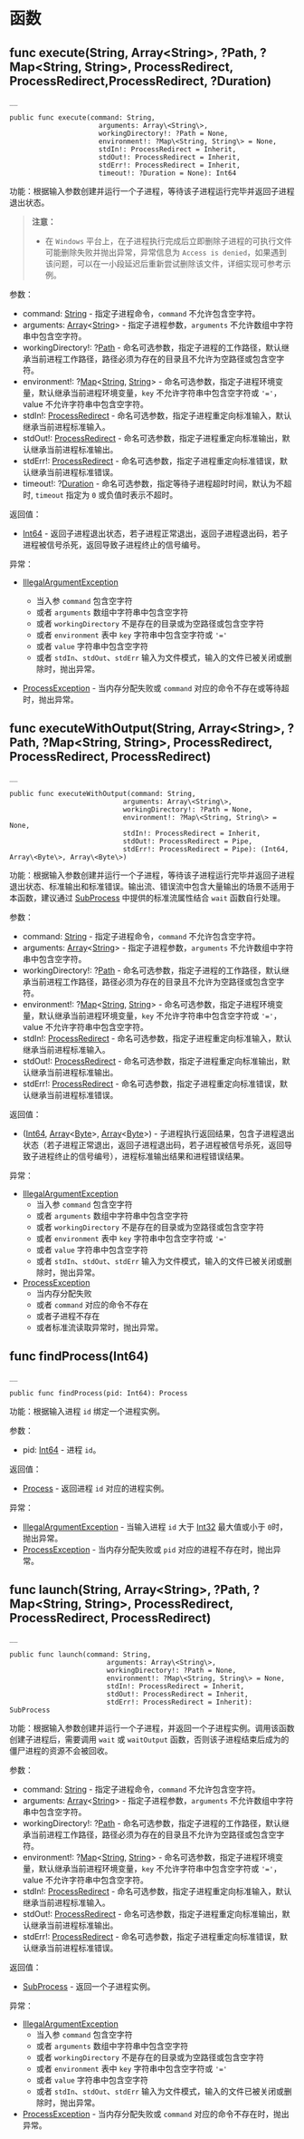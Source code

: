 
# 函数

## func execute\(String, Array\<String\>, ?Path, ?Map\<String, String\>, ProcessRedirect, ProcessRedirect,ProcessRedirect, ?Duration\)
    
    __
    
    public func execute(command: String,
                          arguments: Array\<String\>,
                          workingDirectory!: ?Path = None,
                          environment!: ?Map\<String, String\> = None,
                          stdIn!: ProcessRedirect = Inherit,
                          stdOut!: ProcessRedirect = Inherit,
                          stdErr!: ProcessRedirect = Inherit,
                          timeout!: ?Duration = None): Int64
    
功能：根据输入参数创建并运行一个子进程，等待该子进程运行完毕并返回子进程退出状态。

> **注意：**
> 
>   * 在 `Windows` 平台上，在子进程执行完成后立即删除子进程的可执行文件可能删除失败并抛出异常，异常信息为 `Access is denied`，如果遇到该问题，可以在一小段延迟后重新尝试删除该文件，详细实现可参考示例。
> 

参数：

  * command: [String](https://docs.cangjie-lang.cn/docs/1.0.1/libs/std/core/core_package_api/core_package_structs.html#struct-string) \- 指定子进程命令，`command` 不允许包含空字符。
  * arguments: [Array](https://docs.cangjie-lang.cn/docs/1.0.1/libs/std/core/core_package_api/core_package_structs.html#struct-arrayt)<[String](https://docs.cangjie-lang.cn/docs/1.0.1/libs/std/core/core_package_api/core_package_structs.html#struct-string)> \- 指定子进程参数，`arguments` 不允许数组中字符串中包含空字符。
  * workingDirectory\!: ?[Path](https://docs.cangjie-lang.cn/docs/1.0.1/libs/std/fs/fs_package_api/fs_package_structs.html#struct-path) \- 命名可选参数，指定子进程的工作路径，默认继承当前进程工作路径，路径必须为存在的目录且不允许为空路径或包含空字符。
  * environment\!: ?[Map](https://docs.cangjie-lang.cn/docs/1.0.1/libs/std/collection/collection_package_api/collection_package_interface.html#interface-mapk-v)<[String](https://docs.cangjie-lang.cn/docs/1.0.1/libs/std/core/core_package_api/core_package_structs.html#struct-string), [String](https://docs.cangjie-lang.cn/docs/1.0.1/libs/std/core/core_package_api/core_package_structs.html#struct-string)> \- 命名可选参数，指定子进程环境变量，默认继承当前进程环境变量，`key` 不允许字符串中包含空字符或 `'='`，value 不允许字符串中包含空字符。
  * stdIn\!: [ProcessRedirect](https://docs.cangjie-lang.cn/docs/1.0.1/libs/std/process/process_package_api/process_package_enums.html#enum-processredirect) \- 命名可选参数，指定子进程重定向标准输入，默认继承当前进程标准输入。
  * stdOut\!: [ProcessRedirect](https://docs.cangjie-lang.cn/docs/1.0.1/libs/std/process/process_package_api/process_package_enums.html#enum-processredirect) \- 命名可选参数，指定子进程重定向标准输出，默认继承当前进程标准输出。
  * stdErr\!: [ProcessRedirect](https://docs.cangjie-lang.cn/docs/1.0.1/libs/std/process/process_package_api/process_package_enums.html#enum-processredirect) \- 命名可选参数，指定子进程重定向标准错误，默认继承当前进程标准错误。
  * timeout\!: ?[Duration](https://docs.cangjie-lang.cn/docs/1.0.1/libs/std/core/core_package_api/core_package_structs.html#struct-duration) \- 命名可选参数，指定等待子进程超时时间，默认为不超时, `timeout` 指定为 `0` 或负值时表示不超时。

返回值：

  * [Int64](https://docs.cangjie-lang.cn/docs/1.0.1/libs/std/core/core_package_api/core_package_intrinsics.html#int64) \- 返回子进程退出状态，若子进程正常退出，返回子进程退出码，若子进程被信号杀死，返回导致子进程终止的信号编号。

异常：

  * [IllegalArgumentException](https://docs.cangjie-lang.cn/docs/1.0.1/libs/std/core/core_package_api/core_package_exceptions.html#class-illegalargumentexception)

    * 当入参 `command` 包含空字符
    * 或者 `arguments` 数组中字符串中包含空字符
    * 或者 `workingDirectory` 不是存在的目录或为空路径或包含空字符
    * 或者 `environment` 表中 `key` 字符串中包含空字符或 `'='`
    * 或者 `value` 字符串中包含空字符
    * 或者 `stdIn`、`stdOut`、`stdErr` 输入为文件模式，输入的文件已被关闭或删除时，抛出异常。
  * [ProcessException](https://docs.cangjie-lang.cn/docs/1.0.1/libs/std/process/process_package_api/process_package_exceptions.html#class-processexception) \- 当内存分配失败或 `command` 对应的命令不存在或等待超时，抛出异常。

## func executeWithOutput\(String, Array\<String\>, ?Path, ?Map\<String, String\>, ProcessRedirect, ProcessRedirect, ProcessRedirect\)
    
    __
    
    public func executeWithOutput(command: String,
                                arguments: Array\<String\>,
                                workingDirectory!: ?Path = None,
                                environment!: ?Map\<String, String\> = None,
                                stdIn!: ProcessRedirect = Inherit,
                                stdOut!: ProcessRedirect = Pipe,
                                stdErr!: ProcessRedirect = Pipe): (Int64, Array\<Byte\>, Array\<Byte\>)
    
功能：根据输入参数创建并运行一个子进程，等待该子进程运行完毕并返回子进程退出状态、标准输出和标准错误。输出流、错误流中包含大量输出的场景不适用于本函数，建议通过 [SubProcess](https://docs.cangjie-lang.cn/docs/1.0.1/libs/std/process/process_package_api/process_package_classes.html#class-subprocess) 中提供的标准流属性结合 `wait` 函数自行处理。

参数：

  * command: [String](https://docs.cangjie-lang.cn/docs/1.0.1/libs/std/core/core_package_api/core_package_structs.html#struct-string) \- 指定子进程命令，`command` 不允许包含空字符。
  * arguments: [Array](https://docs.cangjie-lang.cn/docs/1.0.1/libs/std/core/core_package_api/core_package_structs.html#struct-arrayt)<[String](https://docs.cangjie-lang.cn/docs/1.0.1/libs/std/core/core_package_api/core_package_structs.html#struct-string)> \- 指定子进程参数，`arguments` 不允许数组中字符串中包含空字符。
  * workingDirectory\!: ?[Path](https://docs.cangjie-lang.cn/docs/1.0.1/libs/std/fs/fs_package_api/fs_package_structs.html#struct-path) \- 命名可选参数，指定子进程的工作路径，默认继承当前进程工作路径，路径必须为存在的目录且不允许为空路径或包含空字符。
  * environment\!: ?[Map](https://docs.cangjie-lang.cn/docs/1.0.1/libs/std/collection/collection_package_api/collection_package_interface.html#interface-mapk-v)<[String](https://docs.cangjie-lang.cn/docs/1.0.1/libs/std/core/core_package_api/core_package_structs.html#struct-string), [String](https://docs.cangjie-lang.cn/docs/1.0.1/libs/std/core/core_package_api/core_package_structs.html#struct-string)> \- 命名可选参数，指定子进程环境变量，默认继承当前进程环境变量，`key` 不允许字符串中包含空字符或 `'='`，value 不允许字符串中包含空字符。
  * stdIn\!: [ProcessRedirect](https://docs.cangjie-lang.cn/docs/1.0.1/libs/std/process/process_package_api/process_package_enums.html#enum-processredirect) \- 命名可选参数，指定子进程重定向标准输入，默认继承当前进程标准输入。
  * stdOut\!: [ProcessRedirect](https://docs.cangjie-lang.cn/docs/1.0.1/libs/std/process/process_package_api/process_package_enums.html#enum-processredirect) \- 命名可选参数，指定子进程重定向标准输出，默认继承当前进程标准输出。
  * stdErr\!: [ProcessRedirect](https://docs.cangjie-lang.cn/docs/1.0.1/libs/std/process/process_package_api/process_package_enums.html#enum-processredirect) \- 命名可选参数，指定子进程重定向标准错误，默认继承当前进程标准错误。

返回值：

  * \([Int64](https://docs.cangjie-lang.cn/docs/1.0.1/libs/std/core/core_package_api/core_package_intrinsics.html#int64), [Array](https://docs.cangjie-lang.cn/docs/1.0.1/libs/std/core/core_package_api/core_package_structs.html#struct-arrayt)<[Byte](https://docs.cangjie-lang.cn/docs/1.0.1/libs/std/core/core_package_api/core_package_types.html#type-byte)>, [Array](https://docs.cangjie-lang.cn/docs/1.0.1/libs/std/core/core_package_api/core_package_structs.html#struct-arrayt)<[Byte](https://docs.cangjie-lang.cn/docs/1.0.1/libs/std/core/core_package_api/core_package_types.html#type-byte)>\) - 子进程执行返回结果，包含子进程退出状态（若子进程正常退出，返回子进程退出码，若子进程被信号杀死，返回导致子进程终止的信号编号），进程标准输出结果和进程错误结果。

异常：

  * [IllegalArgumentException](https://docs.cangjie-lang.cn/docs/1.0.1/libs/std/core/core_package_api/core_package_exceptions.html#class-illegalargumentexception)
    * 当入参 `command` 包含空字符
    * 或者 `arguments` 数组中字符串中包含空字符
    * 或者 `workingDirectory` 不是存在的目录或为空路径或包含空字符
    * 或者 `environment` 表中 `key` 字符串中包含空字符或 `'='`
    * 或者 `value` 字符串中包含空字符
    * 或者 `stdIn`、`stdOut`、`stdErr` 输入为文件模式，输入的文件已被关闭或删除时，抛出异常。
  * [ProcessException](https://docs.cangjie-lang.cn/docs/1.0.1/libs/std/process/process_package_api/process_package_exceptions.html#class-processexception)
    * 当内存分配失败
    * 或者 `command` 对应的命令不存在
    * 或者子进程不存在
    * 或者标准流读取异常时，抛出异常。

## func findProcess\(Int64\)
    
    __
    
    public func findProcess(pid: Int64): Process
    
功能：根据输入进程 `id` 绑定一个进程实例。

参数：

  * pid: [Int64](https://docs.cangjie-lang.cn/docs/1.0.1/libs/std/core/core_package_api/core_package_intrinsics.html#int64) \- 进程 `id`。

返回值：

  * [Process](https://docs.cangjie-lang.cn/docs/1.0.1/libs/std/process/process_package_api/process_package_classes.html#class-process) \- 返回进程 `id` 对应的进程实例。

异常：

  * [IllegalArgumentException](https://docs.cangjie-lang.cn/docs/1.0.1/libs/std/core/core_package_api/core_package_exceptions.html#class-illegalargumentexception) \- 当输入进程 `id` 大于 [Int32](https://docs.cangjie-lang.cn/docs/1.0.1/libs/std/core/core_package_api/core_package_intrinsics.html#int32) 最大值或小于 `0`时，抛出异常。
  * [ProcessException](https://docs.cangjie-lang.cn/docs/1.0.1/libs/std/process/process_package_api/process_package_exceptions.html#class-processexception) \- 当内存分配失败或 `pid` 对应的进程不存在时，抛出异常。

## func launch\(String, Array\<String\>, ?Path, ?Map\<String, String\>, ProcessRedirect, ProcessRedirect, ProcessRedirect\)
    
    __
    
    public func launch(command: String,
                            arguments: Array\<String\>,
                            workingDirectory!: ?Path = None,
                            environment!: ?Map\<String, String\> = None,
                            stdIn!: ProcessRedirect = Inherit,
                            stdOut!: ProcessRedirect = Inherit,
                            stdErr!: ProcessRedirect = Inherit): SubProcess
    
功能：根据输入参数创建并运行一个子进程，并返回一个子进程实例。调用该函数创建子进程后，需要调用 `wait` 或 `waitOutput` 函数，否则该子进程结束后成为的僵尸进程的资源不会被回收。

参数：

  * command: [String](https://docs.cangjie-lang.cn/docs/1.0.1/libs/std/core/core_package_api/core_package_structs.html#struct-string) \- 指定子进程命令，`command` 不允许包含空字符。
  * arguments: [Array](https://docs.cangjie-lang.cn/docs/1.0.1/libs/std/core/core_package_api/core_package_structs.html#struct-arrayt)<[String](https://docs.cangjie-lang.cn/docs/1.0.1/libs/std/core/core_package_api/core_package_structs.html#struct-string)> \- 指定子进程参数，`arguments` 不允许数组中字符串中包含空字符。
  * workingDirectory\!: ?[Path](https://docs.cangjie-lang.cn/docs/1.0.1/libs/std/fs/fs_package_api/fs_package_structs.html#struct-path) \- 命名可选参数，指定子进程的工作路径，默认继承当前进程工作路径，路径必须为存在的目录且不允许为空路径或包含空字符。
  * environment\!: ?[Map](https://docs.cangjie-lang.cn/docs/1.0.1/libs/std/collection/collection_package_api/collection_package_interface.html#interface-mapk-v)<[String](https://docs.cangjie-lang.cn/docs/1.0.1/libs/std/core/core_package_api/core_package_structs.html#struct-string), [String](https://docs.cangjie-lang.cn/docs/1.0.1/libs/std/core/core_package_api/core_package_structs.html#struct-string)> \- 命名可选参数，指定子进程环境变量，默认继承当前进程环境变量，`key` 不允许字符串中包含空字符或 `'='`，value 不允许字符串中包含空字符。
  * stdIn\!: [ProcessRedirect](https://docs.cangjie-lang.cn/docs/1.0.1/libs/std/process/process_package_api/process_package_enums.html#enum-processredirect) \- 命名可选参数，指定子进程重定向标准输入，默认继承当前进程标准输入。
  * stdOut\!: [ProcessRedirect](https://docs.cangjie-lang.cn/docs/1.0.1/libs/std/process/process_package_api/process_package_enums.html#enum-processredirect) \- 命名可选参数，指定子进程重定向标准输出，默认继承当前进程标准输出。
  * stdErr\!: [ProcessRedirect](https://docs.cangjie-lang.cn/docs/1.0.1/libs/std/process/process_package_api/process_package_enums.html#enum-processredirect) \- 命名可选参数，指定子进程重定向标准错误，默认继承当前进程标准错误。

返回值：

  * [SubProcess](https://docs.cangjie-lang.cn/docs/1.0.1/libs/std/process/process_package_api/process_package_classes.html#class-subprocess) \- 返回一个子进程实例。

异常：

  * [IllegalArgumentException](https://docs.cangjie-lang.cn/docs/1.0.1/libs/std/core/core_package_api/core_package_exceptions.html#class-illegalargumentexception)
    * 当入参 `command` 包含空字符
    * 或者 `arguments` 数组中字符串中包含空字符
    * 或者 `workingDirectory` 不是存在的目录或为空路径或包含空字符
    * 或者 `environment` 表中 `key` 字符串中包含空字符或 `'='`
    * 或者 `value` 字符串中包含空字符
    * 或者 `stdIn`、`stdOut`、`stdErr` 输入为文件模式，输入的文件已被关闭或删除时，抛出异常。
  * [ProcessException](https://docs.cangjie-lang.cn/docs/1.0.1/libs/std/process/process_package_api/process_package_exceptions.html#class-processexception) \- 当内存分配失败或 `command` 对应的命令不存在时，抛出异常。